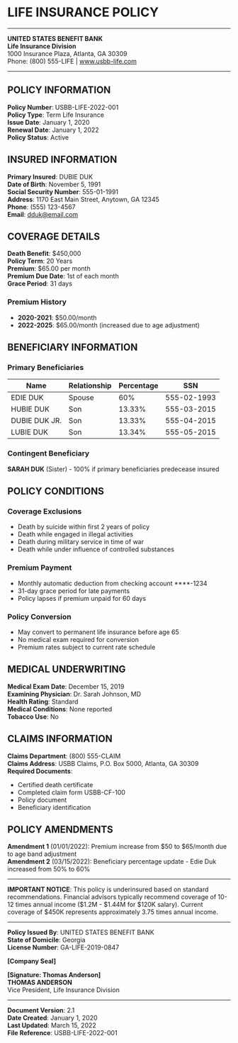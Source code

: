# LIFE INSURANCE POLICY

---

**UNITED STATES BENEFIT BANK**  
**Life Insurance Division**  
1000 Insurance Plaza, Atlanta, GA 30309  
Phone: (800) 555-LIFE | www.usbb-life.com

---

## POLICY INFORMATION

**Policy Number**: USBB-LIFE-2022-001  
**Policy Type**: Term Life Insurance  
**Issue Date**: January 1, 2020  
**Renewal Date**: January 1, 2022  
**Policy Status**: Active  

## INSURED INFORMATION

**Primary Insured**: DUBIE DUK  
**Date of Birth**: November 5, 1991  
**Social Security Number**: 555-01-1991  
**Address**: 1170 East Main Street, Anytown, GA 12345  
**Phone**: (555) 123-4567  
**Email**: dduk@email.com  

## COVERAGE DETAILS

**Death Benefit**: $450,000  
**Policy Term**: 20 Years  
**Premium**: $65.00 per month  
**Premium Due Date**: 1st of each month  
**Grace Period**: 31 days  

### Premium History
- **2020-2021**: $50.00/month
- **2022-2025**: $65.00/month (increased due to age adjustment)

## BENEFICIARY INFORMATION

### Primary Beneficiaries
| Name | Relationship | Percentage | SSN |
|------|-------------|------------|-----|
| EDIE DUK | Spouse | 60% | 555-02-1993 |
| HUBIE DUK | Son | 13.33% | 555-03-2015 |
| DUBIE DUK JR. | Son | 13.33% | 555-04-2015 |
| LUBIE DUK | Son | 13.34% | 555-05-2015 |

### Contingent Beneficiary
**SARAH DUK** (Sister) - 100% if primary beneficiaries predecease insured

## POLICY CONDITIONS

### Coverage Exclusions
- Death by suicide within first 2 years of policy
- Death while engaged in illegal activities
- Death during military service in time of war
- Death while under influence of controlled substances

### Premium Payment
- Monthly automatic deduction from checking account ****-1234
- 31-day grace period for late payments
- Policy lapses if premium unpaid for 60 days

### Policy Conversion
- May convert to permanent life insurance before age 65
- No medical exam required for conversion
- Premium rates subject to current rate schedule

## MEDICAL UNDERWRITING

**Medical Exam Date**: December 15, 2019  
**Examining Physician**: Dr. Sarah Johnson, MD  
**Health Rating**: Standard  
**Medical Conditions**: None reported  
**Tobacco Use**: No  

## CLAIMS INFORMATION

**Claims Department**: (800) 555-CLAIM  
**Claims Address**: USBB Claims, P.O. Box 5000, Atlanta, GA 30309  
**Required Documents**: 
- Certified death certificate
- Completed claim form USBB-CF-100
- Policy document
- Beneficiary identification

## POLICY AMENDMENTS

**Amendment 1** (01/01/2022): Premium increase from $50 to $65/month due to age band adjustment  
**Amendment 2** (03/15/2022): Beneficiary percentage update - Edie Duk increased from 50% to 60%

---

**IMPORTANT NOTICE**: This policy is underinsured based on standard recommendations. Financial advisors typically recommend coverage of 10-12 times annual income ($1.2M - $1.44M for $120K salary). Current coverage of $450K represents approximately 3.75 times annual income.

---

**Policy Issued By**: UNITED STATES BENEFIT BANK  
**State of Domicile**: Georgia  
**License Number**: GA-LIFE-2019-0847  

**[Company Seal]**

**[Signature: Thomas Anderson]**  
**THOMAS ANDERSON**  
Vice President, Life Insurance Division  

---

**Document Version**: 2.1  
**Date Created**: January 1, 2020  
**Last Updated**: March 15, 2022  
**File Reference**: USBB-LIFE-2022-001